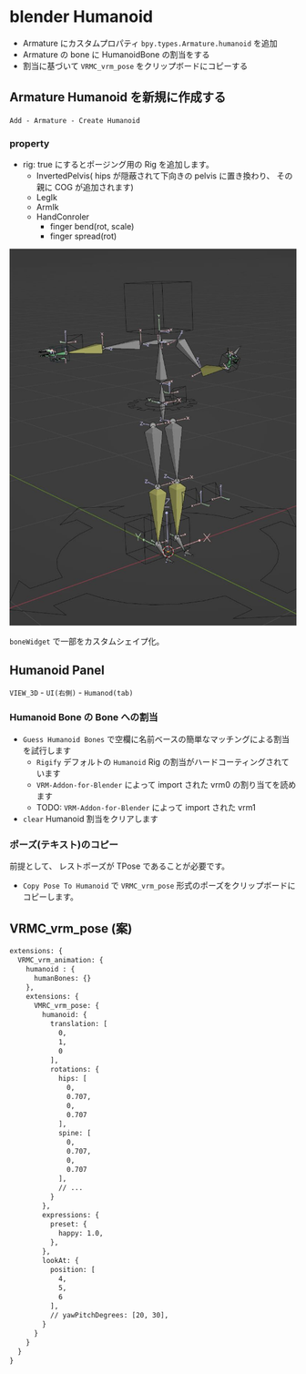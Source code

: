 # blender Humanoid

- Armature にカスタムプロパティ `bpy.types.Armature.humanoid` を追加
- Armature の bone に HumanoidBone の割当をする
- 割当に基づいて `VRMC_vrm_pose` をクリップボードにコピーする

## Armature Humanoid を新規に作成する

`Add - Armature - Create Humanoid`

### property

- rig: true にするとポージング用の Rig を追加します。
  - InvertedPelvis( hips が隠蔽されて下向きの pelvis に置き換わり、 その親に COG が追加されます)
  - LegIk
  - ArmIk
  - HandConroler
    - finger bend(rot, scale)
    - finger spread(rot)

![humanoid_rig](./humanoid_rig.jpg)

`boneWidget` で一部をカスタムシェイプ化。

## Humanoid Panel

`VIEW_3D` - `UI(右側)`  - `Humanod(tab)`

### Humanoid Bone の Bone への割当

- `Guess Humanoid Bones` で空欄に名前ベースの簡単なマッチングによる割当を試行します
  - `Rigify` デフォルトの `Humanoid` Rig の割当がハードコーティングされています
  - `VRM-Addon-for-Blender` によって import された vrm0 の割り当てを読めます
  - TODO: `VRM-Addon-for-Blender` によって import された vrm1
- `clear` Humanoid 割当をクリアします

### ポーズ(テキスト)のコピー

前提として、 レストポーズが TPose であることが必要です。

- `Copy Pose To Humanoid` で `VRMC_vrm_pose` 形式のポーズをクリップボードにコピーします。

## VRMC_vrm_pose (案)

```json5
extensions: {
  VRMC_vrm_animation: {
    humanoid : {
      humanBones: {}
    },
    extensions: {
      VMRC_vrm_pose: {
        humanoid: {
          translation: [
            0,
            1,
            0
          ],
          rotations: {
            hips: [
              0,
              0.707,
              0,
              0.707
            ],
            spine: [
              0,
              0.707,
              0,
              0.707
            ],
            // ...
          }
        },
        expressions: {
          preset: {
            happy: 1.0,
          },
        },
        lookAt: {
          position: [
            4,
            5,
            6
          ],
          // yawPitchDegrees: [20, 30],
        }
      }
    }
  }
}
```
